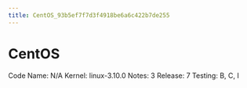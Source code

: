 ```yaml
---
title: CentOS_93b5ef7f7d3f4918be6a6c422b7de255
---
```


# CentOS

Code Name: N/A
Kernel: linux-3.10.0
Notes: 3
Release: 7
Testing: B, C, I